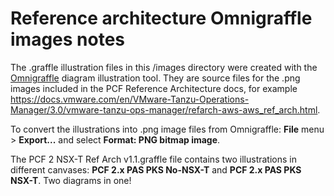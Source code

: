 # Reference architecture Omnigraffle images notes

The .graffle illustration files in this /images directory were created with the [Omnigraffle](https://www.omnigroup.com/omnigraffle/) diagram illustration tool. They are source files for the .png images included in the PCF Reference Architecture docs, for example https://docs.vmware.com/en/VMware-Tanzu-Operations-Manager/3.0/vmware-tanzu-ops-manager/refarch-aws-aws_ref_arch.html.

To convert the illustrations into .png image files from Omnigraffle: **File** menu > **Export...** and select **Format: PNG bitmap image**.

The PCF 2 NSX-T Ref Arch v1.1.graffle file contains two illustrations in different canvases: **PCF 2.x PAS PKS No-NSX-T** and **PCF 2.x PAS PKS NSX-T**.  Two diagrams in one!
